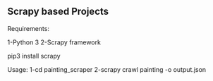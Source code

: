 Scrapy based Projects
---------------------

Requirements:

1-Python 3
2-Scrapy framework

pip3 install scrapy

Usage:
1-cd painting_scraper
2-scrapy crawl painting -o output.json

